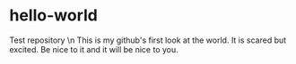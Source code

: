 # hello-world
Test repository
\n This is my github's first look at the world. It is scared but excited. Be nice to it and it will be nice to you. 
